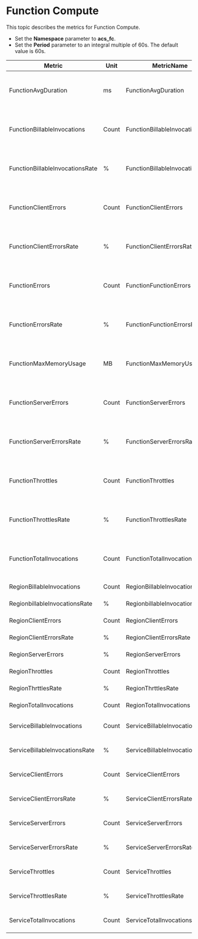 # Function Compute

This topic describes the metrics for Function Compute.

-   Set the **Namespace** parameter to **acs\_fc**.
-   Set the **Period** parameter to an integral multiple of 60s. The default value is 60s.

|Metric|Unit|MetricName|Dimensions|Statistics|
|------|----|----------|----------|----------|
|FunctionAvgDuration|ms|FunctionAvgDuration|userId, region, serviceName, and functionName|Value|
|FunctionBillableInvocations|Count|FunctionBillableInvocations|userId, region, serviceName, and functionName|Value|
|FunctionBillableInvocationsRate|%|FunctionBillableInvocationsRate|userId, region, serviceName, and functionName|Value|
|FunctionClientErrors|Count|FunctionClientErrors|userId, region, serviceName, and functionName|Value|
|FunctionClientErrorsRate|%|FunctionClientErrorsRate|userId, region, serviceName, and functionName|Value|
|FunctionErrors|Count|FunctionFunctionErrors|userId, region, serviceName, and functionName|Value|
|FunctionErrorsRate|%|FunctionFunctionErrorsRate|userId, region, serviceName, and functionName|Value|
|FunctionMaxMemoryUsage|MB|FunctionMaxMemoryUsage|userId, region, serviceName, and functionName|Value|
|FunctionServerErrors|Count|FunctionServerErrors|userId, region, serviceName, and functionName|Value|
|FunctionServerErrorsRate|%|FunctionServerErrorsRate|userId, region, serviceName, and functionName|Value|
|FunctionThrottles|Count|FunctionThrottles|userId, region, serviceName, and functionName|Value|
|FunctionThrottlesRate|%|FunctionThrottlesRate|userId, region, serviceName, and functionName|Value|
|FunctionTotalInvocations|Count|FunctionTotalInvocations|userId, region, serviceName, and functionName|Value|
|RegionBillableInvocations|Count|RegionBillableInvocations|userId and region|Value|
|RegionbillableInvocationsRate|%|RegionbillableInvocationsRate|userId and region|Value|
|RegionClientErrors|Count|RegionClientErrors|userId and region|Value|
|RegionClientErrorsRate|%|RegionClientErrorsRate|userId and region|Value|
|RegionServerErrors|%|RegionServerErrors|userId and region|Value|
|RegionThrottles|Count|RegionThrottles|userId and region|Value|
|RegionThrttlesRate|%|RegionThrttlesRate|userId and region|Value|
|RegionTotalInvocations|Count|RegionTotalInvocations|userId and region|Value|
|ServiceBillableInvocations|Count|ServiceBillableInvocations|userId, region, and serviceName|Value|
|ServiceBillableInvocationsRate|%|ServiceBillableInvocationsRate|userId, region, and serviceName|Value|
|ServiceClientErrors|Count|ServiceClientErrors|userId, region, and serviceName|Value|
|ServiceClientErrorsRate|%|ServiceClientErrorsRate|userId, region, and serviceName|Value|
|ServiceServerErrors|Count|ServiceServerErrors|userId, region, and serviceName|Value|
|ServiceServerErrorsRate|%|ServiceServerErrorsRate|userId, region, and serviceName|Value|
|ServiceThrottles|Count|ServiceThrottles|userId, region, and serviceName|Value|
|ServiceThrottlesRate|%|ServiceThrottlesRate|userId, region, and serviceName|Value|
|ServiceTotalInvocations|Count|ServiceTotalInvocations|userId, region, and serviceName|Value|

